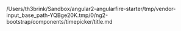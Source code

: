 /Users/th3brink/Sandbox/angular2-angularfire-starter/tmp/vendor-input_base_path-YQBge20K.tmp/0/ng2-bootstrap/components/timepicker/title.md